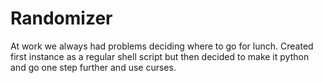 # Randomizer

At work we always had problems deciding where to go for lunch.  Created first instance as a regular shell script but then decided to make it python and go one step further and use curses.